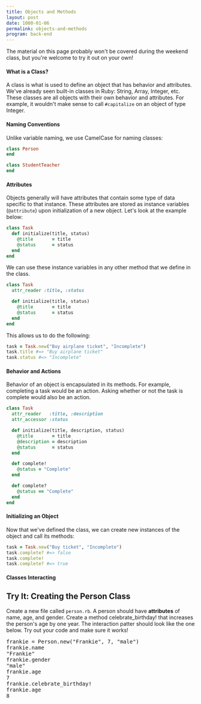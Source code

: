 ```yaml
---
title: Objects and Methods
layout: post
date: 1000-01-06
permalink: objects-and-methods
program: back-end
---
```


The material on this page probably won't be covered during the weekend class, but you're welcome to try it out on your own!

<h4>What is a Class?</h4>

A class is what is used to define an object that has behavior and attributes. We've already seen built-in classes in Ruby: String, Array, Integer, etc. These classes are all objects with their own behavior and attributes. For example, it wouldn't make sense to call `#capitalize` on an object of type Integer.

<h4>Naming Conventions</h4>

Unlike variable naming, we use CamelCase for naming classes:

```ruby
class Person
end

class StudentTeacher
end
```

<h4>Attributes</h4>

Objects generally will have attributes that contain some type of data specific to that instance. These attributes are stored as instance variables (`@attribute`) upon initialization of a new object. Let's look at the example below:

```ruby
class Task
  def initialize(title, status)
    @title       = title
    @status      = status
  end
end
```

We can use these instance variables in any other method that we define in the class.

```ruby
class Task
  attr_reader :title, :status

  def initialize(title, status)
    @title       = title
    @status      = status
  end
end
```

This allows us to do the following:

```ruby
task = Task.new("Buy airplane ticket", "Incomplete")
task.title #=> "Buy airplane ticket"
task.status #=> "Incomplete"
```

<h4>Behavior and Actions</h4>

Behavior of an object is encapsulated in its methods. For example, completing a task would be an action. Asking whether or not the task is complete would also be an action.

```ruby
class Task
  attr_reader   :title, :description
  attr_accessor :status

  def initialize(title, description, status)
    @title       = title
    @description = description
    @status      = status
  end

  def complete!
    @status = "Complete"
  end

  def complete?
    @status == "Complete"
  end
end
```

<h4>Initializing an Object</h4>

Now that we've defined the class, we can create new instances of the object and call its methods:

```ruby
task = Task.new("Buy ticket", "Incomplete")
task.complete? #=> false
task.complete!
task.complete? #=> true
```

<h4>Classes Interacting</h4>

<div class="try-it">
<h2>Try It: Creating the Person Class</h2>

<p>Create a new file called <code>person.rb</code>. A person should have <b>attributes</b> of name, age, and gender. Create a method celebrate_birthday! that increases the person's age by one year. The interaction patter should look like the one below. Try out your code and make sure it works!</p>
<pre>frankie = Person.new("Frankie", 7, "male")
frankie.name
"Frankie"
frankie.gender
"male"
frankie.age
7
frankie.celebrate_birthday!
frankie.age
8
</pre>
</div>
